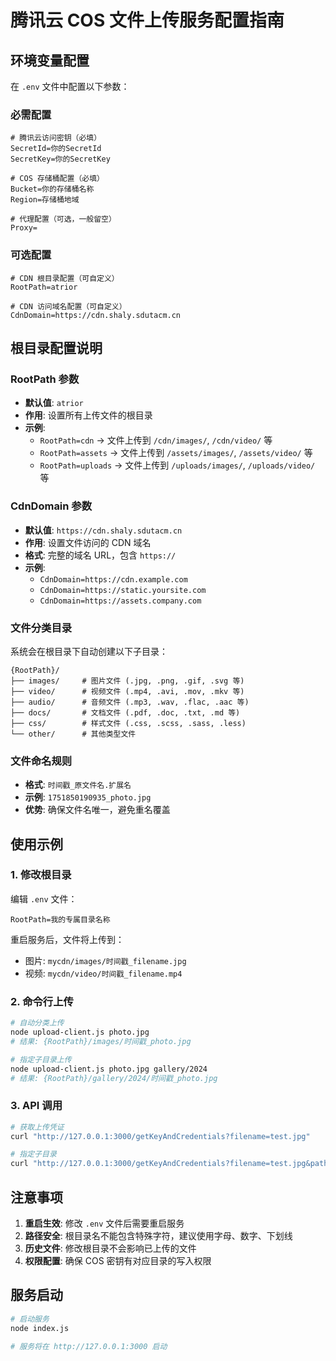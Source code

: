 # 腾讯云 COS 文件上传服务配置指南

## 环境变量配置

在 `.env` 文件中配置以下参数：

### 必需配置
```env
# 腾讯云访问密钥（必填）
SecretId=你的SecretId
SecretKey=你的SecretKey

# COS 存储桶配置（必填）
Bucket=你的存储桶名称
Region=存储桶地域

# 代理配置（可选，一般留空）
Proxy=
```

### 可选配置
```env
# CDN 根目录配置（可自定义）
RootPath=atrior

# CDN 访问域名配置（可自定义）
CdnDomain=https://cdn.shaly.sdutacm.cn
```

## 根目录配置说明

### RootPath 参数
- **默认值**: `atrior`
- **作用**: 设置所有上传文件的根目录
- **示例**: 
  - `RootPath=cdn` → 文件上传到 `/cdn/images/`, `/cdn/video/` 等
  - `RootPath=assets` → 文件上传到 `/assets/images/`, `/assets/video/` 等
  - `RootPath=uploads` → 文件上传到 `/uploads/images/`, `/uploads/video/` 等

### CdnDomain 参数
- **默认值**: `https://cdn.shaly.sdutacm.cn`
- **作用**: 设置文件访问的 CDN 域名
- **格式**: 完整的域名 URL，包含 `https://`
- **示例**:
  - `CdnDomain=https://cdn.example.com`
  - `CdnDomain=https://static.yoursite.com`
  - `CdnDomain=https://assets.company.com`

### 文件分类目录
系统会在根目录下自动创建以下子目录：

```
{RootPath}/
├── images/     # 图片文件 (.jpg, .png, .gif, .svg 等)
├── video/      # 视频文件 (.mp4, .avi, .mov, .mkv 等)
├── audio/      # 音频文件 (.mp3, .wav, .flac, .aac 等)
├── docs/       # 文档文件 (.pdf, .doc, .txt, .md 等)
├── css/        # 样式文件 (.css, .scss, .sass, .less)
└── other/      # 其他类型文件
```

### 文件命名规则
- **格式**: `时间戳_原文件名.扩展名`
- **示例**: `1751850190935_photo.jpg`
- **优势**: 确保文件名唯一，避免重名覆盖

## 使用示例

### 1. 修改根目录
编辑 `.env` 文件：
```env
RootPath=我的专属目录名称
```

重启服务后，文件将上传到：
- 图片: `mycdn/images/时间戳_filename.jpg`
- 视频: `mycdn/video/时间戳_filename.mp4`

### 2. 命令行上传
```bash
# 自动分类上传
node upload-client.js photo.jpg
# 结果: {RootPath}/images/时间戳_photo.jpg

# 指定子目录上传
node upload-client.js photo.jpg gallery/2024
# 结果: {RootPath}/gallery/2024/时间戳_photo.jpg
```

### 3. API 调用
```bash
# 获取上传凭证
curl "http://127.0.0.1:3000/getKeyAndCredentials?filename=test.jpg"

# 指定子目录
curl "http://127.0.0.1:3000/getKeyAndCredentials?filename=test.jpg&path=custom/folder"
```

## 注意事项

1. **重启生效**: 修改 `.env` 文件后需要重启服务
2. **路径安全**: 根目录名不能包含特殊字符，建议使用字母、数字、下划线
3. **历史文件**: 修改根目录不会影响已上传的文件
4. **权限配置**: 确保 COS 密钥有对应目录的写入权限

## 服务启动

```bash
# 启动服务
node index.js

# 服务将在 http://127.0.0.1:3000 启动
```
